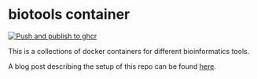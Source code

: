 # biotools container #

[![Push and publish to ghcr](https://github.com/wckdouglas/bio-tools/actions/workflows/docker.yml/badge.svg)](https://github.com/wckdouglas/bio-tools/actions/workflows/docker.yml)

This is a collections of docker containers for different bioinformatics tools.

A blog post describing the setup of this repo can be found [here](https://wckdouglas.netlify.app/blog/ghcr/).
